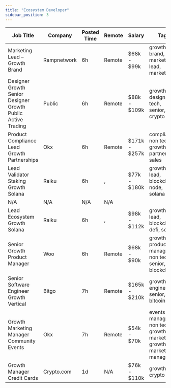 ```yaml
---
title: "Ecosystem Developer"
sidebar_position: 3
---
```


| Job Title | Company | Posted Time | Remote | Salary | Tags | Apply Link |
|-----------|---------|-------------|--------|--------|------|------------|
| Marketing Lead – Growth Brand | Rampnetwork | 6h | Remote | $68k - $99k | growth, brand, lead, marketing lead, marketing | [Apply](https://web3.career/marketing-lead-growth-brand-rampnetwork/104615) |
| Designer Growth Senior Designer Growth Public Active Trading | Public | 6h | Remote | $88k - $109k | growth, design, non tech, senior, crypto | [Apply](https://web3.career/designer-growth-senior-designer-growth-public-active-trading-public/105601) |
| Product Compliance Lead Growth Partnerships | Okx | 6h | Remote | $171k - $257k | compliance, non tech, growth, partnership, sales | [Apply](https://web3.career/product-compliance-lead-growth-partnerships-okx/104607) |
| Lead Validator Staking Growth Solana | Raiku | 6h | , | $77k - $180k | growth, lead, blockchain, node, solana | [Apply](https://web3.career/lead-validator-staking-growth-solana-raiku/105552) |
| N/A | N/A | N/A | N/A |  |  | [Apply](https://web3.career/metana) |
| Lead Ecosystem Growth Solana | Raiku | 6h | , | $98k - $112k | growth, lead, blockchain, defi, solana | [Apply](https://web3.career/lead-ecosystem-growth-solana-raiku/105551) |
| Senior Growth Product Manager | Woo | 6h | Remote | $68k - $90k | growth, product manager, non tech, senior, blockchain | [Apply](https://web3.career/senior-growth-product-manager-woo/95664) |
| Senior Software Engineer Growth Vertical | Bitgo | 7h | Remote | $165k - $210k | growth, engineer, senior, dev, bitcoin | [Apply](https://web3.career/senior-software-engineer-growth-vertical-bitgo/105327) |
| Growth Marketing Manager Community Events | Okx | 7h | Remote | $54k - $70k | events manager, non tech, growth marketing, growth, marketing manager | [Apply](https://web3.career/growth-marketing-manager-community-events-okx/105539) |
| Growth Manager Credit Cards | Crypto.com | 1d | N/A | $76k - $110k | growth, crypto | [Apply](https://web3.career/growth-manager-credit-cards-crypto-com/105496) |
